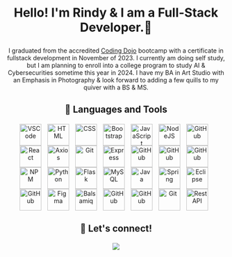 # <p align="center">Hello! I'm Rindy & I am a Full-Stack Developer.👋</p>

<p align="center">
I graduated from the accredited <a href="https://www.codingdojo.com/">Coding Dojo</a> bootcamp with a certificate in fullstack development in November of 2023. I currently am doing self study, but I am planning to enroll into a college program to study AI & Cybersecurities sometime this year in 2024. I have my BA in Art Studio with an Emphasis in Photography & look forward to adding a few quills to my quiver with a BS & MS.
</p>

## <p align="center">🧰 Languages and Tools</p>

<div align="center">
  
  <img align="center" alt="VSCode" width="50px" style="padding-right:10px;" src="https://cdn.jsdelivr.net/gh/devicons/devicon@latest/icons/vscode/vscode-original.svg" title="VS Code" />
  <img align="center" alt="HTML" width="50px" style="padding-right:10px;" src="https://cdn.jsdelivr.net/gh/devicons/devicon@latest/icons/html5/html5-original.svg" title="HTML5" />
  <img align="center" alt="CSS" width="50px" style="padding-right:10px;" src="https://cdn.jsdelivr.net/gh/devicons/devicon@latest/icons/css3/css3-original.svg" title="CSS3" />
  <img align="center" alt="Bootstrap" width="50px" style="padding-right:10px;" src="https://cdn.jsdelivr.net/gh/devicons/devicon@latest/icons/bootstrap/bootstrap-original.svg" title="Bootstrap" />
  <img align="center" alt="JavaScript" width="50px" style="padding-right:10px;" src="https://cdn.jsdelivr.net/gh/devicons/devicon@latest/icons/javascript/javascript-original.svg" title="JavaScript" />
  <img align="center" alt="NodeJS" width="50px" style="padding-right:10px;" src="https://cdn.jsdelivr.net/gh/devicons/devicon@latest/icons/nodejs/nodejs-original-wordmark.svg" title="NodeJS" />
  <img align="center" alt="GitHub" width="50px" style="padding-right:10px;" src="https://cdn.jsdelivr.net/gh/devicons/devicon@latest/icons/json/json-original.svg" title="JSON" />
  <img align="center" alt="React" width="50px" style="padding-right:10px;" src="https://cdn.jsdelivr.net/gh/devicons/devicon@latest/icons/react/react-original.svg" title="React" />
  <img align="center" alt="Axios" width="50px" style="padding-right:10px;" src="https://cdn.jsdelivr.net/gh/devicons/devicon@latest/icons/axios/axios-plain.svg" title="Axios" />
  <img align="center" alt="Git" width="50px" style="padding-right:10px;" src="https://cdn.jsdelivr.net/gh/devicons/devicon@latest/icons/vitejs/vitejs-original.svg" title="ViteJS" />
  <img align="center" alt="Express" width="50px" style="padding-right:10px;" src="https://cdn.jsdelivr.net/gh/devicons/devicon@latest/icons/express/express-original.svg" title="Express" />
  <img align="center" alt="GitHub" width="50px" style="padding-right:10px;" src="https://cdn.jsdelivr.net/gh/devicons/devicon@latest/icons/reactrouter/reactrouter-original.svg" title="ReactRouter" />
  <img align="center" alt="GitHub" width="50px" style="padding-right:10px;" src="https://cdn.jsdelivr.net/gh/devicons/devicon@latest/icons/mongodb/mongodb-original.svg" title="MongoDB" />
  <img align="center" alt="GitHub" width="50px" style="padding-right:10px;" src="https://cdn.jsdelivr.net/gh/devicons/devicon@latest/icons/mongoose/mongoose-original.svg" title="Mongoose" />
  <img align="center" alt="NPM" width="50px" style="padding-right:10px;" src="https://cdn.jsdelivr.net/gh/devicons/devicon@latest/icons/npm/npm-original-wordmark.svg" title="NPM" />
  <img align="center" alt="Python" width="50px" style="padding-right:10px;" src="https://cdn.jsdelivr.net/gh/devicons/devicon@latest/icons/python/python-original.svg" title="Python" />
  <img align="center" alt="Flask" width="50px" style="padding-right:10px;" src="https://cdn.jsdelivr.net/gh/devicons/devicon@latest/icons/flask/flask-original.svg" title="Flask" />
  <img align="center" alt="MySQL" width="50px" style="padding-right:10px;" src="https://cdn.jsdelivr.net/gh/devicons/devicon@latest/icons/mysql/mysql-original.svg" title="MySQL" />
  <img align="center" alt="Java" width="50px" style="padding-right:10px;" src="https://cdn.jsdelivr.net/gh/devicons/devicon@latest/icons/java/java-original.svg" title="Java" />
  <img align="center" alt="Spring" width="50px" style="padding-right:10px;" src="https://cdn.jsdelivr.net/gh/devicons/devicon@latest/icons/spring/spring-original.svg" title="Spring Boot" />
  <img align="center" alt="Eclipse" width="50px" style="padding-right:10px;" src="https://cdn.jsdelivr.net/gh/devicons/devicon@latest/icons/eclipse/eclipse-original.svg" title="Eclipse" />
  <img align="center" alt="GitHub" width="50px" style="padding-right:10px;" src="https://cdn.jsdelivr.net/gh/devicons/devicon@latest/icons/maven/maven-original.svg" title="Maven" />
  <img align="center" alt="Figma" width="50px" style="padding-right:10px;" src="https://cdn.jsdelivr.net/gh/devicons/devicon@latest/icons/figma/figma-original.svg" title="Figma" />
  <img align="center" alt="Balsamiq" width="50px" style="padding-right:10px;" src="https://www.vectorlogo.zone/logos/balsamiq/balsamiq-icon.svg" title="Balsamiq" />
  <img align="center" alt="GitHub" width="50px" style="padding-right:10px;" src="https://cdn.jsdelivr.net/gh/devicons/devicon@latest/icons/postman/postman-original.svg" title="Postman" />
  <img align="center" alt="GitHub" width="50px" style="padding-right:10px;" src="https://cdn.jsdelivr.net/gh/devicons/devicon@latest/icons/github/github-original.svg" title="GitHub" />
  <img align="center" alt="Git" width="50px" style="padding-right:10px;" src="https://cdn.jsdelivr.net/gh/devicons/devicon@latest/icons/git/git-original.svg" title="Git" />
  <img align="center" alt="Rest API" width="50px" style="padding-right:10px;" src="https://user-images.githubusercontent.com/25181517/192107858-fe19f043-c502-4009-8c47-476fc89718ad.png" title="Rest API" />
</div>

## <p align="center">:handshake: Let's connect!</p>

<p align="center">
	<a href="https://www.linkedin.com/in/rindy-fisk/">
		<img src="https://img.shields.io/badge/LinkedIn-0077B5?style=for-the-badge&logo=linkedin&logoColor=white">
	</a>
</p>
